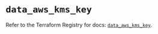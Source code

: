 # `data_aws_kms_key`

Refer to the Terraform Registry for docs: [`data_aws_kms_key`](https://registry.terraform.io/providers/hashicorp/aws/6.6.0/docs/data-sources/kms_key).

